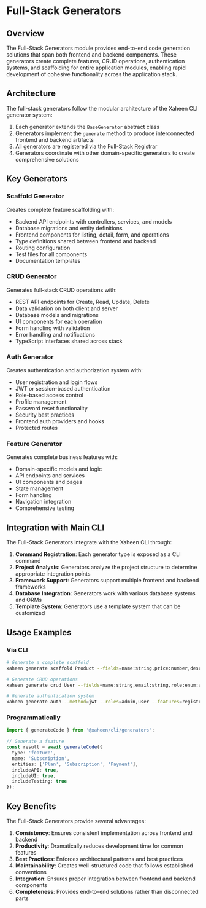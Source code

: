 # Full-Stack Generators

## Overview

The Full-Stack Generators module provides end-to-end code generation solutions that span both frontend and backend components. These generators create complete features, CRUD operations, authentication systems, and scaffolding for entire application modules, enabling rapid development of cohesive functionality across the application stack.

## Architecture

The full-stack generators follow the modular architecture of the Xaheen CLI generator system:

1. Each generator extends the `BaseGenerator` abstract class
2. Generators implement the `generate` method to produce interconnected frontend and backend artifacts
3. All generators are registered via the Full-Stack Registrar
4. Generators coordinate with other domain-specific generators to create comprehensive solutions

## Key Generators

### Scaffold Generator

Creates complete feature scaffolding with:
- Backend API endpoints with controllers, services, and models
- Database migrations and entity definitions
- Frontend components for listing, detail, form, and operations
- Type definitions shared between frontend and backend
- Routing configuration
- Test files for all components
- Documentation templates

### CRUD Generator

Generates full-stack CRUD operations with:
- REST API endpoints for Create, Read, Update, Delete
- Data validation on both client and server
- Database models and migrations
- UI components for each operation
- Form handling with validation
- Error handling and notifications
- TypeScript interfaces shared across stack

### Auth Generator

Creates authentication and authorization system with:
- User registration and login flows
- JWT or session-based authentication
- Role-based access control
- Profile management
- Password reset functionality
- Security best practices
- Frontend auth providers and hooks
- Protected routes

### Feature Generator

Generates complete business features with:
- Domain-specific models and logic
- API endpoints and services
- UI components and pages
- State management
- Form handling
- Navigation integration
- Comprehensive testing

## Integration with Main CLI

The Full-Stack Generators integrate with the Xaheen CLI through:

1. **Command Registration**: Each generator type is exposed as a CLI command
2. **Project Analysis**: Generators analyze the project structure to determine appropriate integration points
3. **Framework Support**: Generators support multiple frontend and backend frameworks
4. **Database Integration**: Generators work with various database systems and ORMs
5. **Template System**: Generators use a template system that can be customized

## Usage Examples

### Via CLI

```bash
# Generate a complete scaffold
xaheen generate scaffold Product --fields=name:string,price:number,description:text,category:string

# Generate CRUD operations
xaheen generate crud User --fields=name:string,email:string,role:enum:admin|user|guest

# Generate authentication system
xaheen generate auth --method=jwt --roles=admin,user --features=registration,passwordReset,socialAuth
```

### Programmatically

```typescript
import { generateCode } from '@xaheen/cli/generators';

// Generate a feature
const result = await generateCode({
  type: 'feature',
  name: 'Subscription',
  entities: ['Plan', 'Subscription', 'Payment'],
  includeAPI: true,
  includeUI: true,
  includeTesting: true
});
```

## Key Benefits

The Full-Stack Generators provide several advantages:

1. **Consistency**: Ensures consistent implementation across frontend and backend
2. **Productivity**: Dramatically reduces development time for common features
3. **Best Practices**: Enforces architectural patterns and best practices
4. **Maintainability**: Creates well-structured code that follows established conventions
5. **Integration**: Ensures proper integration between frontend and backend components
6. **Completeness**: Provides end-to-end solutions rather than disconnected parts
